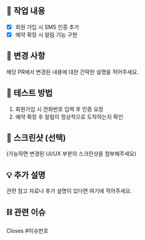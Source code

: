 ## 📢 작업 내용
- [x] 회원 가입 시 SMS 인증 추가
- [x] 예약 확정 시 알림 기능 구현

## 🔎 변경 사항
해당 PR에서 변경된 내용에 대한 간략한 설명을 적어주세요.

## 🚀 테스트 방법
1. 회원가입 시 전화번호 입력 후 인증 요청
2. 예약 확정 후 알림이 정상적으로 도착하는지 확인

## 📸 스크린샷 (선택)
(가능하면 변경된 UI/UX 부분의 스크린샷을 첨부해주세요)

## 💡 추가 설명
관련 참고 자료나 추가 설명이 있다면 여기에 적어주세요.

## ⛓️ 관련 이슈
Closes #이슈번호

